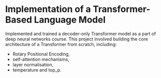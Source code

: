 # Implementation of a Transformer-Based Language Model
Implemented and trained a decoder-only Transformer model as a part of deep neural networks course. This project involved building the core architecture of a Transformer from scratch, including:
- Rotary Positional Encoding,
- self-attention mechanisms,
- layer normalisation,
- temperature and top_p.
